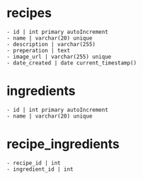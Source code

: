 # recipes
    - id | int primary autoIncrement
    - name | varchar(20) unique
    - description | varchar(255)
    - preperation | text
    - image_url | varchar(255) unique
    - date_created | date current_timestamp()

# ingredients
    - id | int primary autoIncrement
    - name | varchar(20) unique

# recipe_ingredients
    - recipe_id | int
    - ingredient_id | int